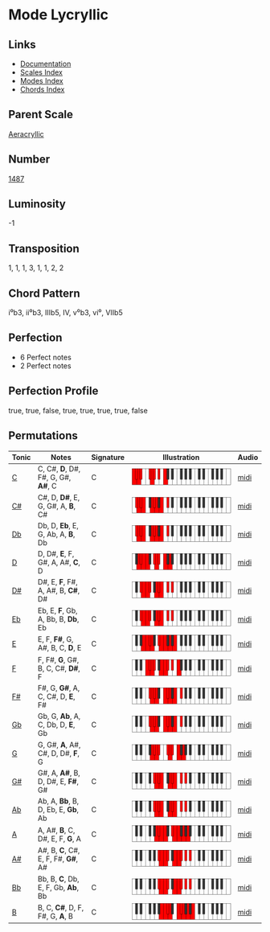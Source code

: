 # Mode Lycryllic

## Links

- [Documentation](README.md)
- [Scales Index](Scales.md)
- [Modes Index](Modes.md)
- [Chords Index](Chords.md)

## Parent Scale

[Aeracryllic](ScaleAeracryllic.md)

## Number

[1487](https://ianring.com/musictheory/scales/1487)

## Luminosity

-1

## Transposition

1, 1, 1, 3, 1, 1, 2, 2

## Chord Pattern

i⁰b3, ii⁰b3, IIIb5, IV, v⁰b3, vi⁰, VIIb5

## Perfection

- 6 Perfect notes
- 2 Perfect notes

## Perfection Profile

true, true, false, true, true, true, true, false

## Permutations

| Tonic | Notes | Signature | Illustration | Audio |
|-------|-------|-----------|--------------|-------|
| [C](ModeCNaturalLycryllic.md) | C, C#, **D**, D#, F#, G, G#, **A#**, C | C | ![CNaturalLycryllic](ModeCNaturalLycryllic.png) | [midi](https://github.com/edipermadi/music/blob/main/docs/ModeCNaturalLycryllic.mid?raw=true) |
| [C#](ModeCSharpLycryllic.md) | C#, D, **D#**, E, G, G#, A, **B**, C# | C | ![CSharpLycryllic](ModeCSharpLycryllic.png) | [midi](https://github.com/edipermadi/music/blob/main/docs/ModeCSharpLycryllic.mid?raw=true) |
| [Db](ModeDFlatLycryllic.md) | Db, D, **Eb**, E, G, Ab, A, **B**, Db | C | ![DFlatLycryllic](ModeDFlatLycryllic.png) | [midi](https://github.com/edipermadi/music/blob/main/docs/ModeDFlatLycryllic.mid?raw=true) |
| [D](ModeDNaturalLycryllic.md) | D, D#, **E**, F, G#, A, A#, **C**, D | C | ![DNaturalLycryllic](ModeDNaturalLycryllic.png) | [midi](https://github.com/edipermadi/music/blob/main/docs/ModeDNaturalLycryllic.mid?raw=true) |
| [D#](ModeDSharpLycryllic.md) | D#, E, **F**, F#, A, A#, B, **C#**, D# | C | ![DSharpLycryllic](ModeDSharpLycryllic.png) | [midi](https://github.com/edipermadi/music/blob/main/docs/ModeDSharpLycryllic.mid?raw=true) |
| [Eb](ModeEFlatLycryllic.md) | Eb, E, **F**, Gb, A, Bb, B, **Db**, Eb | C | ![EFlatLycryllic](ModeEFlatLycryllic.png) | [midi](https://github.com/edipermadi/music/blob/main/docs/ModeEFlatLycryllic.mid?raw=true) |
| [E](ModeENaturalLycryllic.md) | E, F, **F#**, G, A#, B, C, **D**, E | C | ![ENaturalLycryllic](ModeENaturalLycryllic.png) | [midi](https://github.com/edipermadi/music/blob/main/docs/ModeENaturalLycryllic.mid?raw=true) |
| [F](ModeFNaturalLycryllic.md) | F, F#, **G**, G#, B, C, C#, **D#**, F | C | ![FNaturalLycryllic](ModeFNaturalLycryllic.png) | [midi](https://github.com/edipermadi/music/blob/main/docs/ModeFNaturalLycryllic.mid?raw=true) |
| [F#](ModeFSharpLycryllic.md) | F#, G, **G#**, A, C, C#, D, **E**, F# | C | ![FSharpLycryllic](ModeFSharpLycryllic.png) | [midi](https://github.com/edipermadi/music/blob/main/docs/ModeFSharpLycryllic.mid?raw=true) |
| [Gb](ModeGFlatLycryllic.md) | Gb, G, **Ab**, A, C, Db, D, **E**, Gb | C | ![GFlatLycryllic](ModeGFlatLycryllic.png) | [midi](https://github.com/edipermadi/music/blob/main/docs/ModeGFlatLycryllic.mid?raw=true) |
| [G](ModeGNaturalLycryllic.md) | G, G#, **A**, A#, C#, D, D#, **F**, G | C | ![GNaturalLycryllic](ModeGNaturalLycryllic.png) | [midi](https://github.com/edipermadi/music/blob/main/docs/ModeGNaturalLycryllic.mid?raw=true) |
| [G#](ModeGSharpLycryllic.md) | G#, A, **A#**, B, D, D#, E, **F#**, G# | C | ![GSharpLycryllic](ModeGSharpLycryllic.png) | [midi](https://github.com/edipermadi/music/blob/main/docs/ModeGSharpLycryllic.mid?raw=true) |
| [Ab](ModeAFlatLycryllic.md) | Ab, A, **Bb**, B, D, Eb, E, **Gb**, Ab | C | ![AFlatLycryllic](ModeAFlatLycryllic.png) | [midi](https://github.com/edipermadi/music/blob/main/docs/ModeAFlatLycryllic.mid?raw=true) |
| [A](ModeANaturalLycryllic.md) | A, A#, **B**, C, D#, E, F, **G**, A | C | ![ANaturalLycryllic](ModeANaturalLycryllic.png) | [midi](https://github.com/edipermadi/music/blob/main/docs/ModeANaturalLycryllic.mid?raw=true) |
| [A#](ModeASharpLycryllic.md) | A#, B, **C**, C#, E, F, F#, **G#**, A# | C | ![ASharpLycryllic](ModeASharpLycryllic.png) | [midi](https://github.com/edipermadi/music/blob/main/docs/ModeASharpLycryllic.mid?raw=true) |
| [Bb](ModeBFlatLycryllic.md) | Bb, B, **C**, Db, E, F, Gb, **Ab**, Bb | C | ![BFlatLycryllic](ModeBFlatLycryllic.png) | [midi](https://github.com/edipermadi/music/blob/main/docs/ModeBFlatLycryllic.mid?raw=true) |
| [B](ModeBNaturalLycryllic.md) | B, C, **C#**, D, F, F#, G, **A**, B | C | ![BNaturalLycryllic](ModeBNaturalLycryllic.png) | [midi](https://github.com/edipermadi/music/blob/main/docs/ModeBNaturalLycryllic.mid?raw=true) |
